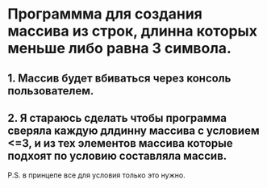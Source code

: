 # Программма для создания массива из строк, длинна которых меньше либо равна 3 символа.
## 1. Массив будет вбиваться через консоль пользователем.
## 2. Я стараюсь сделать чтобы программа сверяла каждую длдинну массива с условием <=3, и из тех элементов массива которые подхоят по условию составляла массив.
P.S. в принцепе все для условия только это нужно.
